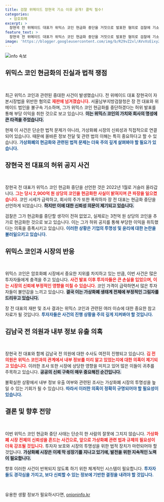 ```yaml
---
title: 검찰 위메이드 장현국 기소 이유 공개! 클릭 필수!
categories:
  - 암호화폐
excerpt: >
  장현국 전 위메이드 대표가 위믹스 코인 현금화 중단을 거짓으로 발표한 혐의로 검찰에 기소되었습니다. 그는 수천억 원을 불법으로 현금화한 의혹으로 재판을 받게 되며, 코인 시장의 충격적인 진실이 드러나고 있습니다.
feature_text: >
  장현국 전 위메이드 대표가 위믹스 코인 현금화 중단을 거짓으로 발표한 혐의로 검찰에 기소되었습니다. 그는 수천억 원을 불법으로 현금화한 의혹으로 재판을 받게 되며, 코인 시장의 충격적인 진실이 드러나고 있습니다.
image: 'https://blogger.googleusercontent.com/img/b/R29vZ2xl/AVvXsEixyZcFfHzMRdzZMjFBmAUKJYCLCGyLL1o632UiGVXcaFdKo_bkvkuCioo0uUKlGfBVcT3P84aROyZIXSBEx3Aw5nCQ3pTgDom1WDC4m8eifvWiAmWEEVb4x6G_l8C0QH225ldMjyaFvpxGEBGNO37VmDTDMHGhJPq73UglMfDca1-0aw/s1600/blogspot.png'
---
```


<p><img src="https://blogger.googleusercontent.com/img/b/R29vZ2xl/AVvXsEixyZcFfHzMRdzZMjFBmAUKJYCLCGyLL1o632UiGVXcaFdKo_bkvkuCioo0uUKlGfBVcT3P84aROyZIXSBEx3Aw5nCQ3pTgDom1WDC4m8eifvWiAmWEEVb4x6G_l8C0QH225ldMjyaFvpxGEBGNO37VmDTDMHGhJPq73UglMfDca1-0aw/s1600/blogspot.png" alt="info 속보" /></p>

<h2 data-ke-size="size26">위믹스 코인 현금화의 진실과 법적 쟁점</h2>

<p data-ke-size="size16">&nbsp;</p>

<p>최근 위믹스 코인과 관련된 중대한 사건이 발생했습니다. 전 위메이드 대표 장현국이 자본시장법을 위반한 혐의로 <b><span style="color: #ee2323;">재판에 넘겨졌습니다.</span></b> 서울남부지방검찰청은 장 전 대표와 위메이드 법인을 불구속 기소하며, 그가 위믹스 코인 현금화를 중단하겠다는 허위 발표를 통해 부당 이익을 취한 것으로 보고 있습니다. <b><span style="background-color: #21538527;">이는 위믹스 코인의 가치와 회사의 명성에 큰 타격을 주었습니다.</span></b></p>

<p>현재 이 사건은 단순한 법적 문제가 아니라, 가상화폐 시장의 신뢰성과 직접적으로 연결되어 있습니다. 때문에 올바른 정보 전달 및 관련 법의 이해는 특히 중요하다고 할 수 있습니다. <b><span style="color: #1a5490;">가상화폐의 현금화와 관련된 법적 문제는 더욱 주의 깊게 살펴봐야 할 필요가 있습니다.</span></b></p>

<h2 data-ke-size="size26">장현국 전 대표의 허위 공지 사건</h2>

<p data-ke-size="size16">&nbsp;</p>

<p>장현국 전 대표가 위믹스 코인 현금화 중단을 선언한 것은 2022년 1월로 거슬러 올라갑니다. <b><span style="color: #ee2323;">그는 당시 2,900억 원 상당의 코인을 현금화한 사실이 밝혀지며 큰 파장을 일으켰습니다.</span></b> 코인 시세가 급락하고, 회사의 주가 또한 폭락하자 장 전 대표는 현금화 중단을 선언하게 되었습니다. <b><span style="background-color: #21538527;">하지만 이에 대한 신뢰성 의문이 제기되고 있습니다.</span></b> </p>

<p>검찰은 그가 현금화를 중단할 생각이 전혀 없었고, 실제로는 3천억 원 상당의 코인을 추가로 현금화한 것으로 보고 있습니다. 이는 그가 허위 공지를 통해 부당한 이익을 취득했다는 의혹을 증폭시키고 있습니다. <b><span style="color: #1a5490;">이러한 상황은 기업의 투명성 및 윤리에 대한 논란을 불러일으키고 있습니다.</span></b></p>

<h2 data-ke-size="size26">위믹스 코인과 시장의 반응</h2>

<p data-ke-size="size16">&nbsp;</p>

<p>위믹스 코인은 암호화폐 시장에서 중요한 지위를 차지하고 있는 만큼, 이번 사건은 많은 투자자들에게 충격을 주고 있습니다. <b><span style="color: #ee2323;">사건 발표 이후 투자자들은 큰 손실을 입었으며, 이는 시장의 신뢰에 부정적인 영향을 미칠 수 있습니다.</span></b> 코인 가격이 급락하면서 많은 투자자들이 불안감을 느끼고 있습니다. <b><span style="background-color: #21538527;">결국 이는 가상화폐 생태계 전체에 부정적인 그림자를 드리우고 있습니다.</span></b></p>

<p>장 전 대표의 재판 및 조사 결과는 위믹스 코인과 관련된 여러 이슈에 대한 중요한 참고자료가 될 것입니다. <b><span style="color: #1a5490;">투자자들은 사건의 진행 상황을 주의 깊게 지켜봐야 할 것입니다.</span></b></p>

<h2 data-ke-size="size26">김남국 전 의원과 내부 정보 유출 의혹</h2>

<p data-ke-size="size16">&nbsp;</p>

<p>장현국 전 대표와 함께 김남국 전 의원에 대한 수사도 여전히 진행되고 있습니다. <b><span style="color: #ee2323;">김 전 의원은 위믹스 코인과의 관계에서 내부 정보를 미리 알고 있었는지에 대한 의혹이 제기되고 있습니다.</span></b> 이러한 조사 또한 시장에 상당한 영향을 미치고 있어 많은 이들이 귀추를 주목하고 있습니다. <b><span style="background-color: #21538527;">공공의 신뢰 구축이 매우 중요해진 순간입니다.</span></b></p>

<p>불확실한 상황에서 내부 정보 유출 여부와 관련된 조사는 가상화폐 시장의 투명성을 높일 수 있는 기회가 될 수 있습니다. <b><span style="color: #1a5490;">따라서 이러한 의혹이 정확히 규명되어야 할 필요성이 있습니다.</span></b></p>

<h2 data-ke-size="size26">결론 및 향후 전망</h2>

<p data-ke-size="size16">&nbsp;</p>

<p>이번 위믹스 코인 현금화 중단 사태는 단순히 한 사람의 잘못에 그치지 않습니다. <b><span style="color: #ee2323;">가상화폐 시장 전체의 신뢰성을 흔드는 사건으로, 앞으로 가상화폐 관련 법과 규제의 필요성이 더욱 강조될 것입니다.</span></b> 투자자 보호와 시장의 투명성을 위한 법적 장치가 마련되어야 할 것입니다. <b><span style="background-color: #21538527;">가상화폐 시장은 이제 막 성장기를 지나고 있기에, 발전을 위한 지속적인 노력이 필요합니다.</span></b></p>

<p>향후 이러한 사건이 반복되지 않도록 하기 위한 체계적인 시스템이 필요합니다. <b><span style="color: #1a5490;">투자자들도 경각심을 가지고, 보다 신뢰할 수 있는 정보에 기반한 결정을 내려야 할 것입니다.</span></b> </p>

<p data-ke-size="size16">&nbsp;</p>
유용한 생활 정보가 필요하시다면, <a href="https://onioninfo.kr" rel="dofollow">onioninfo.kr</a>


